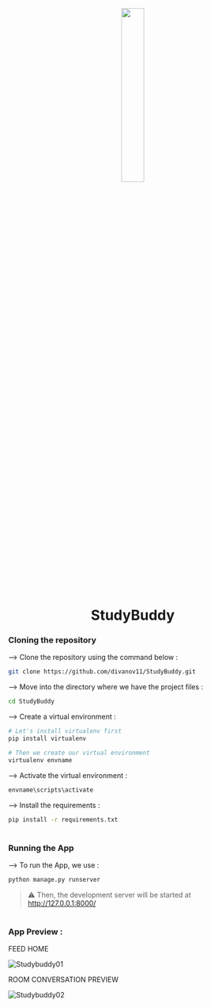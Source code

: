 <div align="center">
<img width="30%" src="https://user-images.githubusercontent.com/72341453/134747028-7e2d90cc-a92f-4f66-815e-54a0d50cca54.PNG">

# StudyBuddy
</div>

### Cloning the repository

--> Clone the repository using the command below :
```bash
git clone https://github.com/divanov11/StudyBuddy.git

```

--> Move into the directory where we have the project files : 
```bash
cd StudyBuddy

```

--> Create a virtual environment :
```bash
# Let's install virtualenv first
pip install virtualenv

# Then we create our virtual environment
virtualenv envname

```

--> Activate the virtual environment :
```bash
envname\scripts\activate

```

--> Install the requirements :
```bash
pip install -r requirements.txt

```

#

### Running the App

--> To run the App, we use :
```bash
python manage.py runserver

```

> ⚠ Then, the development server will be started at http://127.0.0.1:8000/

#

### App Preview :

FEED HOME

![Studybuddy01](https://user-images.githubusercontent.com/87056328/218323148-de1d7ae0-7bb7-4ebe-8c7b-2ce79ea1286d.png)

ROOM CONVERSATION PREVIEW

![Studybuddy02](https://user-images.githubusercontent.com/87056328/218323297-b596d7aa-af8c-47b2-95e0-994f1da25610.png)

